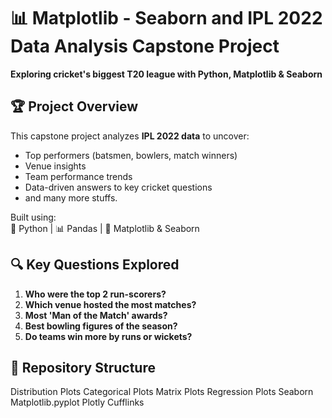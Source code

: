 # 📊 Matplotlib - Seaborn and IPL 2022 Data Analysis Capstone Project  
**Exploring cricket's biggest T20 league with Python, Matplotlib & Seaborn**  

## 🏆 Project Overview  
This capstone project analyzes **IPL 2022 data** to uncover:  
- Top performers (batsmen, bowlers, match winners)  
- Venue insights  
- Team performance trends  
- Data-driven answers to key cricket questions
- and many more stuffs.

Built using:  
🐍 Python | 📊 Pandas | 🎨 Matplotlib & Seaborn  

## 🔍 Key Questions Explored  
1. **Who were the top 2 run-scorers?**  
2. **Which venue hosted the most matches?**  
3. **Most 'Man of the Match' awards?**  
4. **Best bowling figures of the season?**  
5. **Do teams win more by runs or wickets?**  

## 📂 Repository Structure  
Distribution Plots
Categorical Plots
Matrix Plots
Regression Plots
Seaborn 
Matplotlib.pyplot
Plotly
Cufflinks

